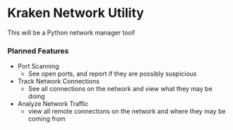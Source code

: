 # Kraken Network Utility
This will be a Python network manager tool!

### Planned Features
- Port Scanning
     - See open ports, and report if they are possibly suspicious
- Track Network Connections
     - See all connections on the network and view what they may be doing
- Analyze Network Traffic
     - view all remote connections on the network and where they may be coming from
